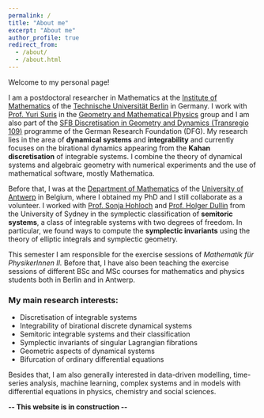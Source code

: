 ```yaml
---
permalink: /
title: "About me"
excerpt: "About me"
author_profile: true
redirect_from: 
  - /about/
  - /about.html
---
```






Welcome to my personal page! 

I am a postdoctoral researcher in Mathematics at the [Institute of Mathematics](https://www.math.tu-berlin.de/menue/home/parameter/en/) of the [Technische Universität Berlin](https://www.tu.berlin/en/) in Germany. I work with [Prof. Yuri Suris](http://page.math.tu-berlin.de/~suris/) in the [Geometry and Mathematical Physics](https://www.math.tu-berlin.de/arbeitsgruppen/ag_geometrie_und_mathematische_physik/geometrie_und_mathematische_physik/parameter/en/) group and I am also part of the [SFB Discretisation in Geometry and Dynamics (Transregio 109)](https://www.discretization.de/) programme of the German Research Foundation (DFG). My research lies in the area of **dynamical systems** and **integrability** and currently focuses on the birational dynamics appearing from the **Kahan discretisation** of integrable systems. I combine the theory of dynamical systems and algebraic geometry with numerical experiments and the use of mathematical software, mostly Mathematica. 

Before that, I was at the [Department of Mathematics](https://www.uantwerpen.be/en/departments/mathematics/) of the [University of Antwerp](https://www.uantwerpen.be/en/) in Belgium, where I obtained my PhD and I still collaborate as a volunteer. I worked with [Prof. Sonja Hohloch](https://www.uantwerpen.be/en/staff/sonja-hohloch/) and [Prof. Holger Dullin](https://www.maths.usyd.edu.au/u/dullin/) from the University of Sydney in the symplectic classification of **semitoric systems**, a class of integrable systems with two degrees of freedom. In particular, we found ways to compute the **symplectic invariants** using the theory of elliptic integrals and symplectic geometry. 

This semester I am responsible for the exercise sessions of *Mathematik für PhysikerInnen II.* Before that, I have also been teaching the exercise sessions of different BSc and MSc courses for mathematics and physics students both in Berlin and in Antwerp.

### My main research interests:

* Discretisation of integrable systems
* Integrability of birational discrete dynamical systems
* Semitoric integrable systems and their classification
* Symplectic invariants of singular Lagrangian fibrations
* Geometric aspects of dynamical systems
* Bifurcation of ordinary differential equations

Besides that, I am also generally interested in data-driven modelling, time-series analysis, machine learning, complex systems and in models with differential equations in physics, chemistry and social sciences. 

**-- This website is in construction --** 